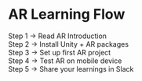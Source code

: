 # AR Learning Flow

Step 1 → Read AR Introduction  
Step 2 → Install Unity + AR packages  
Step 3 → Set up first AR project  
Step 4 → Test AR on mobile device  
Step 5 → Share your learnings in Slack
